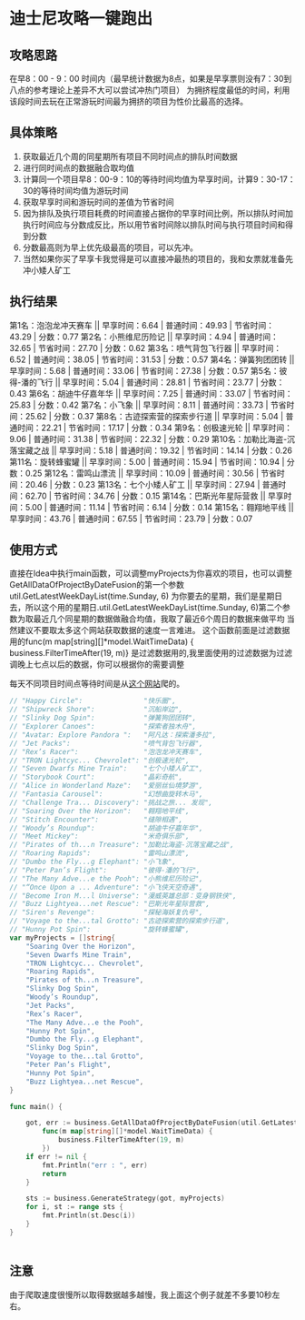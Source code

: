 # 迪士尼攻略一键跑出

## 攻略思路
在早8：00 - 9：00 时间内（最早统计数据为8点，如果是早享票则没有7：30到八点的参考理论上差异不大可以尝试冲热门项目）
为拥挤程度最低的时间，利用该段时间去玩在正常游玩时间最为拥挤的项目为性价比最高的选择。

## 具体策略
1. 获取最近几个周的同星期所有项目不同时间点的排队时间数据
2. 进行同时间点的数据融合取均值
3. 计算同一个项目早8：00-9：10的等待时间均值为早享时间，计算9：30-17：30的等待时间均值为游玩时间
4. 获取早享时间和游玩时间的差值为节省时间
5. 因为排队及执行项目耗费的时间直接占据你的早享时间比例，所以排队时间加执行时间应与分数成反比，所以用节省时间除以排队时间与执行项目时间和得到分数
6. 分数最高则为早上优先级最高的项目，可以先冲。
7. 当然如果你买了早享卡我觉得是可以直接冲最热的项目的，我和女票就准备先冲小矮人矿工



## 执行结果
第1名：泡泡龙冲天赛车 || 早享时间：6.64 | 普通时间：49.93 | 节省时间：43.29 | 分数：0.77
第2名：小熊维尼历险记 || 早享时间：4.94 | 普通时间：32.65 | 节省时间：27.70 | 分数：0.62
第3名：喷气背包飞行器 || 早享时间：6.52 | 普通时间：38.05 | 节省时间：31.53 | 分数：0.57
第4名：弹簧狗团团转 || 早享时间：5.68 | 普通时间：33.06 | 节省时间：27.38 | 分数：0.57
第5名：彼得-潘的飞行 || 早享时间：5.04 | 普通时间：28.81 | 节省时间：23.77 | 分数：0.43
第6名：胡迪牛仔嘉年华 || 早享时间：7.25 | 普通时间：33.07 | 节省时间：25.83 | 分数：0.42
第7名：小飞象 || 早享时间：8.11 | 普通时间：33.73 | 节省时间：25.62 | 分数：0.37
第8名：古迹探索营的探索步行道 || 早享时间：5.04 | 普通时间：22.21 | 节省时间：17.17 | 分数：0.34
第9名：创极速光轮 || 早享时间：9.06 | 普通时间：31.38 | 节省时间：22.32 | 分数：0.29
第10名：加勒比海盗-沉落宝藏之战 || 早享时间：5.18 | 普通时间：19.32 | 节省时间：14.14 | 分数：0.26
第11名：旋转蜂蜜罐 || 早享时间：5.00 | 普通时间：15.94 | 节省时间：10.94 | 分数：0.25
第12名：雷鸣山漂流 || 早享时间：10.09 | 普通时间：30.56 | 节省时间：20.46 | 分数：0.23
第13名：七个小矮人矿工 || 早享时间：27.94 | 普通时间：62.70 | 节省时间：34.76 | 分数：0.15
第14名：巴斯光年星际营救 || 早享时间：5.00 | 普通时间：11.14 | 节省时间：6.14 | 分数：0.14
第15名：翱翔地平线 || 早享时间：43.76 | 普通时间：67.55 | 节省时间：23.79 | 分数：0.07 

## 使用方式

直接在Idea中执行main函数，可以调整myProjects为你喜欢的项目，也可以调整GetAllDataOfProjectByDateFusion的第一个参数util.GetLatestWeekDayList(time.Sunday, 6)
为你要去的星期，我们是星期日去，所以这个用的星期日.util.GetLatestWeekDayList(time.Sunday, 6)第二个参数为取最近几个同星期的数据做融合均值，我取了最近6个周日的数据来做平均
当然建议不要取太多这个网站获取数据的速度一言难进。
这个函数前面是过滤数据用的func(m map[string][]*model.WaitTimeData) {
business.FilterTimeAfter(19, m)}
是过滤数据用的,我里面使用的过滤数据为过滤调晚上七点以后的数据，你可以根据你的需要调整

每天不同项目时间点等待时间是从[这个网站](https://www.thrill-data.com/waits/park/dis/shanghai-disneyland/)爬的。

```go
// "Happy Circle":               "快乐圈",
// "Shipwreck Shore":            "沉船岸边",
// "Slinky Dog Spin":            "弹簧狗团团转",
// "Explorer Canoes":            "探索者独木舟",
// "Avatar: Explore Pandora ":   "阿凡达：探索潘多拉",
// "Jet Packs":                  "喷气背包飞行器",
// "Rex’s Racer":                "泡泡龙冲天赛车",
// "TRON Lightcyc... Chevrolet": "创极速光轮",
// "Seven Dwarfs Mine Train":    "七个小矮人矿工",
// "Storybook Court":            "晶彩奇航",
// "Alice in Wonderland Maze":   "爱丽丝仙境梦游",
// "Fantasia Carousel":          "幻想曲旋转木马",
// "Challenge Tra... Discovery": "挑战之旅... 发现",
// "Soaring Over the Horizon":   "翱翔地平线",
// "Stitch Encounter":           "缝隙相遇",
// "Woody’s Roundup":            "胡迪牛仔嘉年华",
// "Meet Mickey":                "米奇俱乐部",
// "Pirates of th...n Treasure": "加勒比海盗-沉落宝藏之战",
// "Roaring Rapids":             "雷鸣山漂流",
// "Dumbo the Fly...g Elephant": "小飞象",
// "Peter Pan’s Flight":         "彼得-潘的飞行",
// "The Many Adve...e the Pooh": "小熊维尼历险记",
// "“Once Upon a ... Adventure": "小飞侠天空奇遇",
// "Become Iron M...l Universe": "漫威英雄总部：变身钢铁侠",
// "Buzz Lightyea...net Rescue": "巴斯光年星际营救",
// "Siren's Revenge":            "探秘海妖复仇号",
// "Voyage to the...tal Grotto": "古迹探索营的探索步行道",
// "Hunny Pot Spin":             "旋转蜂蜜罐",
var myProjects = []string{
	"Soaring Over the Horizon",
	"Seven Dwarfs Mine Train",
	"TRON Lightcyc... Chevrolet",
	"Roaring Rapids",
	"Pirates of th...n Treasure",
	"Slinky Dog Spin",
	"Woody’s Roundup",
	"Jet Packs",
	"Rex’s Racer",
	"The Many Adve...e the Pooh",
	"Hunny Pot Spin",
	"Dumbo the Fly...g Elephant",
	"Slinky Dog Spin",
	"Voyage to the...tal Grotto",
	"Peter Pan’s Flight",
	"Hunny Pot Spin",
	"Buzz Lightyea...net Rescue",
}

func main() {

	got, err := business.GetAllDataOfProjectByDateFusion(util.GetLatestWeekDayList(time.Sunday, 6),
		func(m map[string][]*model.WaitTimeData) {
			business.FilterTimeAfter(19, m)
		})
	if err != nil {
		fmt.Println("err : ", err)
		return
	}

	sts := business.GenerateStrategy(got, myProjects)
	for i, st := range sts {
		fmt.Println(st.Desc(i))
	}
}



```


## 注意
由于爬取速度很慢所以取得数据越多越慢，我上面这个例子就差不多要10秒左右。